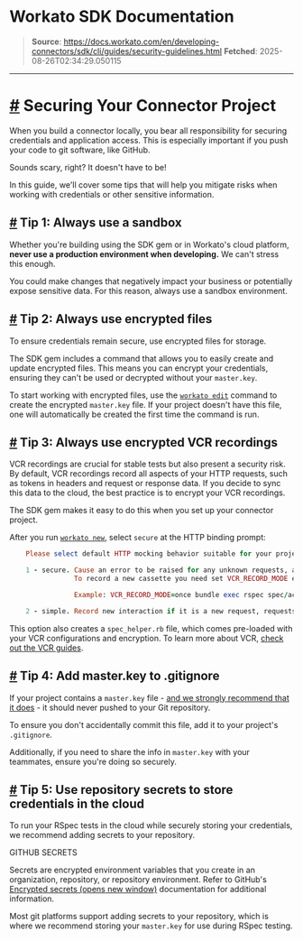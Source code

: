 # Workato SDK Documentation

> **Source**: https://docs.workato.com/en/developing-connectors/sdk/cli/guides/security-guidelines.html
> **Fetched**: 2025-08-26T02:34:29.050115

---

# [#](<#securing-your-connector-project>) Securing Your Connector Project

When you build a connector locally, you bear all responsibility for securing credentials and application access. This is especially important if you push your code to git software, like GitHub.

Sounds scary, right? It doesn't have to be!

In this guide, we'll cover some tips that will help you mitigate risks when working with credentials or other sensitive information.

## [#](<#tip-1-always-use-a-sandbox>) Tip 1: Always use a sandbox

Whether you're building using the SDK gem or in Workato's cloud platform, **never use a production environment when developing.** We can't stress this enough.

You could make changes that negatively impact your business or potentially expose sensitive data. For this reason, always use a sandbox environment.

## [#](<#tip-2-always-use-encrypted-files>) Tip 2: Always use encrypted files

To ensure credentials remain secure, use encrypted files for storage.

The SDK gem includes a command that allows you to easily create and update encrypted files. This means you can encrypt your credentials, ensuring they can't be used or decrypted without your `master.key`.

To start working with encrypted files, use the [`workato edit`](</developing-connectors/sdk/cli/reference/cli-commands.html#workato-edit>) command to create the encrypted `master.key` file. If your project doesn't have this file, one will automatically be created the first time the command is run.

## [#](<#tip-3-always-use-encrypted-vcr-recordings>) Tip 3: Always use encrypted VCR recordings

VCR recordings are crucial for stable tests but also present a security risk. By default, VCR recordings record all aspects of your HTTP requests, such as tokens in headers and request or response data. If you decide to sync this data to the cloud, the best practice is to encrypt your VCR recordings.

The SDK gem makes it easy to do this when you set up your connector project.

After you run [`workato new`](</developing-connectors/sdk/cli/reference/cli-commands.html#workato-new>), select `secure` at the HTTP binding prompt:
```ruby
    Please select default HTTP mocking behavior suitable for your project?

    1 - secure. Cause an error to be raised for any unknown requests, all request recordings are encrypted.
                To record a new cassette you need set VCR_RECORD_MODE environment variable

                Example: VCR_RECORD_MODE=once bundle exec rspec spec/actions/test_action_spec.rb

    2 - simple. Record new interaction if it is a new request, requests are stored as plain text and expose secret tokens.
```

This option also creates a `spec_helper.rb` file, which comes pre-loaded with your VCR configurations and encryption. To learn more about VCR, [check out the VCR guides](</developing-connectors/sdk/cli/guides/rspec/vcr.html>).

## [#](<#tip-4-add-master-key-to-gitignore>) Tip 4: Add master.key to .gitignore

If your project contains a `master.key` file - [and we strongly recommend that it does](<#tip-2-always-use-encrypted-files>) \- it should never pushed to your Git repository.

To ensure you don't accidentally commit this file, add it to your project's `.gitignore`.

Additionally, if you need to share the info in `master.key` with your teammates, ensure you're doing so securely.

## [#](<#tip-5-use-repository-secrets-to-store-credentials-in-the-cloud>) Tip 5: Use repository secrets to store credentials in the cloud

To run your RSpec tests in the cloud while securely storing your credentials, we recommend adding secrets to your repository.

GITHUB SECRETS

Secrets are encrypted environment variables that you create in an organization, repository, or repository environment. Refer to GitHub's [Encrypted secrets (opens new window)](<https://docs.github.com/en/actions/reference/encrypted-secrets>) documentation for additional information.

Most git platforms support adding secrets to your repository, which is where we recommend storing your `master.key` for use during RSpec testing.
